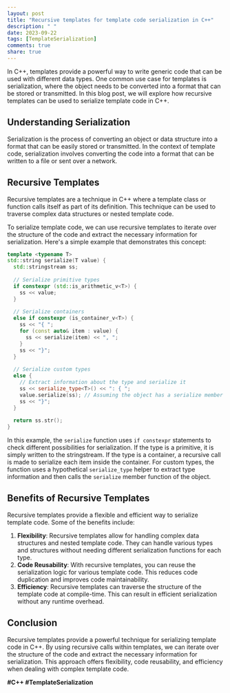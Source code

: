 ```yaml
---
layout: post
title: "Recursive templates for template code serialization in C++"
description: " "
date: 2023-09-22
tags: [TemplateSerialization]
comments: true
share: true
---
```


In C++, templates provide a powerful way to write generic code that can be used with different data types. One common use case for templates is serialization, where the object needs to be converted into a format that can be stored or transmitted. In this blog post, we will explore how recursive templates can be used to serialize template code in C++.

## Understanding Serialization

Serialization is the process of converting an object or data structure into a format that can be easily stored or transmitted. In the context of template code, serialization involves converting the code into a format that can be written to a file or sent over a network.

## Recursive Templates

Recursive templates are a technique in C++ where a template class or function calls itself as part of its definition. This technique can be used to traverse complex data structures or nested template code.

To serialize template code, we can use recursive templates to iterate over the structure of the code and extract the necessary information for serialization. Here's a simple example that demonstrates this concept:

```cpp
template <typename T>
std::string serialize(T value) {
  std::stringstream ss;
  
  // Serialize primitive types
  if constexpr (std::is_arithmetic_v<T>) {
    ss << value;
  }
  
  // Serialize containers
  else if constexpr (is_container_v<T>) {
    ss << "{ ";
    for (const auto& item : value) {
      ss << serialize(item) << ", ";
    }
    ss << "}";
  }
  
  // Serialize custom types
  else {
    // Extract information about the type and serialize it
    ss << serialize_type<T>() << ": { ";
    value.serialize(ss); // Assuming the object has a serialize member function
    ss << "}";
  }
  
  return ss.str();
}
```

In this example, the `serialize` function uses `if constexpr` statements to check different possibilities for serialization. If the type is a primitive, it is simply written to the stringstream. If the type is a container, a recursive call is made to serialize each item inside the container. For custom types, the function uses a hypothetical `serialize_type` helper to extract type information and then calls the `serialize` member function of the object.

## Benefits of Recursive Templates

Recursive templates provide a flexible and efficient way to serialize template code. Some of the benefits include:

1. **Flexibility**: Recursive templates allow for handling complex data structures and nested template code. They can handle various types and structures without needing different serialization functions for each type.
2. **Code Reusability**: With recursive templates, you can reuse the serialization logic for various template code. This reduces code duplication and improves code maintainability.
3. **Efficiency**: Recursive templates can traverse the structure of the template code at compile-time. This can result in efficient serialization without any runtime overhead.

## Conclusion

Recursive templates provide a powerful technique for serializing template code in C++. By using recursive calls within templates, we can iterate over the structure of the code and extract the necessary information for serialization. This approach offers flexibility, code reusability, and efficiency when dealing with complex template code.

**#C++ #TemplateSerialization**
